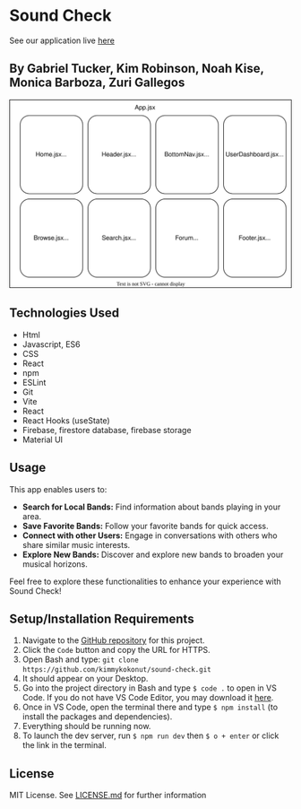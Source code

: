 # Sound Check

See our application live [here](https://sound-check.netlify.app/)

## By Gabriel Tucker, Kim Robinson, Noah Kise, Monica Barboza, Zuri Gallegos

![Component Diagram](/src/assets/component-diagram.drawio.svg)

## Technologies Used
- Html
- Javascript, ES6
- CSS
- React
- npm 
- ESLint
- Git
- Vite
- React
- React Hooks (useState)
- Firebase, firestore database, firebase storage
- Material UI

## Usage
This app enables users to:
- **Search for Local Bands:** Find information about bands playing in your area.
- **Save Favorite Bands:** Follow your favorite bands for quick access.
- **Connect with other Users:** Engage in conversations with others who share similar music interests.
- **Explore New Bands:** Discover and explore new bands to broaden your musical horizons.

Feel free to explore these functionalities to enhance your experience with Sound Check!

## Setup/Installation Requirements 
1. Navigate to the [GitHub repository](https://github.com/kimmykokonut/sound-check) for this project.
2. Click the `Code` button and copy the URL for HTTPS.
3. Open Bash and type: `git clone https://github.com/kimmykokonut/sound-check.git`
4. It should appear on your Desktop.
5. Go into the project directory in Bash and type `$ code .` to open in VS Code. If you do not have VS Code Editor, you may download it [here](https://code.visualstudio.com/).
6. Once in VS Code, open the terminal there and type `$ npm install` (to install the packages and dependencies).
7. Everything should be running now.
8. To launch the dev server, run `$ npm run dev` then `$ o + enter` or click the link in the terminal.

## License 
MIT License. See [LICENSE.md](./LICENSE.md) for further information
